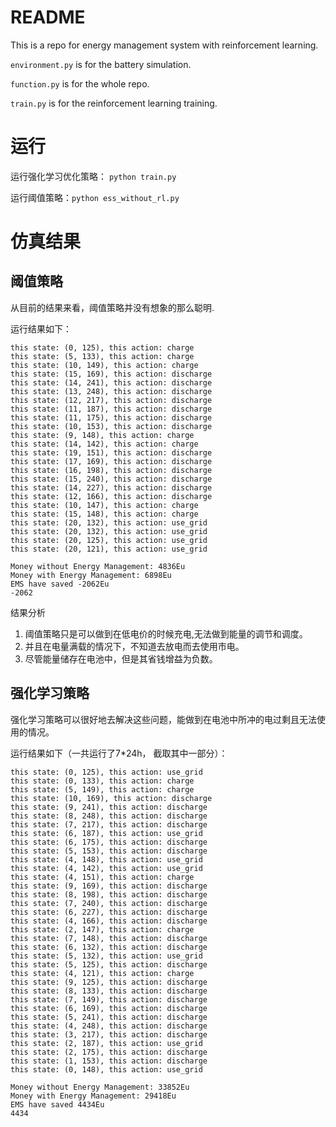 # README

This is a repo for energy management system with reinforcement learning.

`environment.py` is for the battery simulation.

`function.py` is for the whole repo.

`train.py` is for the reinforcement learning training.


# 运行

运行强化学习优化策略： `python train.py`

运行阈值策略：`python ess_without_rl.py`

# 仿真结果

## 阈值策略

从目前的结果来看，阈值策略并没有想象的那么聪明.

运行结果如下：

    this state: (0, 125), this action: charge
    this state: (5, 133), this action: charge
    this state: (10, 149), this action: charge
    this state: (15, 169), this action: discharge
    this state: (14, 241), this action: discharge
    this state: (13, 248), this action: discharge
    this state: (12, 217), this action: discharge
    this state: (11, 187), this action: discharge
    this state: (11, 175), this action: discharge
    this state: (10, 153), this action: discharge
    this state: (9, 148), this action: charge
    this state: (14, 142), this action: charge
    this state: (19, 151), this action: discharge
    this state: (17, 169), this action: discharge
    this state: (16, 198), this action: discharge
    this state: (15, 240), this action: discharge
    this state: (14, 227), this action: discharge
    this state: (12, 166), this action: discharge
    this state: (10, 147), this action: charge
    this state: (15, 148), this action: charge
    this state: (20, 132), this action: use_grid
    this state: (20, 132), this action: use_grid
    this state: (20, 125), this action: use_grid
    this state: (20, 121), this action: use_grid
    
    Money without Energy Management: 4836Eu
    Money with Energy Management: 6898Eu
    EMS have saved -2062Eu
    -2062

结果分析
1. 阈值策略只是可以做到在低电价的时候充电,无法做到能量的调节和调度。
2. 并且在电量满载的情况下，不知道去放电而去使用市电。
3. 尽管能量储存在电池中，但是其省钱增益为负数。

## 强化学习策略

强化学习策略可以很好地去解决这些问题，能做到在电池中所冲的电过剩且无法使用的情况。

运行结果如下（一共运行了7*24h， 截取其中一部分）：

    this state: (0, 125), this action: use_grid
    this state: (0, 133), this action: charge
    this state: (5, 149), this action: charge
    this state: (10, 169), this action: discharge
    this state: (9, 241), this action: discharge
    this state: (8, 248), this action: discharge
    this state: (7, 217), this action: discharge
    this state: (6, 187), this action: use_grid
    this state: (6, 175), this action: discharge
    this state: (5, 153), this action: discharge
    this state: (4, 148), this action: use_grid
    this state: (4, 142), this action: use_grid
    this state: (4, 151), this action: charge
    this state: (9, 169), this action: discharge
    this state: (8, 198), this action: discharge
    this state: (7, 240), this action: discharge
    this state: (6, 227), this action: discharge
    this state: (4, 166), this action: discharge
    this state: (2, 147), this action: charge
    this state: (7, 148), this action: discharge
    this state: (6, 132), this action: discharge
    this state: (5, 132), this action: use_grid
    this state: (5, 125), this action: discharge
    this state: (4, 121), this action: charge
    this state: (9, 125), this action: discharge
    this state: (8, 133), this action: discharge
    this state: (7, 149), this action: discharge
    this state: (6, 169), this action: discharge
    this state: (5, 241), this action: discharge
    this state: (4, 248), this action: discharge
    this state: (3, 217), this action: discharge
    this state: (2, 187), this action: use_grid
    this state: (2, 175), this action: discharge
    this state: (1, 153), this action: discharge
    this state: (0, 148), this action: use_grid

    Money without Energy Management: 33852Eu
    Money with Energy Management: 29418Eu
    EMS have saved 4434Eu
    4434



